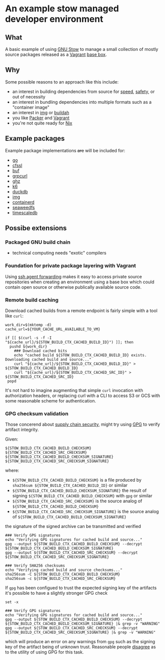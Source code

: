 # An example stow managed developer environment

## What

A basic example of using [GNU Stow][] to manage a small collection of mostly source packages released as
a [Vagrant][] [base box][].

[GNU Stow]: https://www.gnu.org/software/stow/
[Vagrant]: https://www.vagrantup.com/
[base box]: https://www.vagrantup.com/docs/boxes/base

## Why

Some possible reasons to an approach like this include: 

- an interest in building dependencies from source for [speed][], [safety][], or out of necessity
- an interest in bundling dependencies into multiple formats such as a "container image"
- an interest in [img][] or [buildah][]
- you like [Packer][] and [Vagrant][]
- you're not quite ready for [Nix][]

[speed]: https://blog.kalvad.com/compile-your-softwares/
[safety]: https://www.npr.org/2021/04/16/985439655/a-worst-nightmare-cyberattack-the-untold-story-of-the-solarwinds-hack
[Nix]: https://nixos.org/
[img]: https://github.com/genuinetools/img
[buildah]: https://github.com/containers/buildah
[Packer]: https://www.packer.io/

## Example packages

Example package implementations ~~are~~ will be included for:

- [go][]
- [cfssl][]
- [buf][]
- [grpcurl][]
- [ghz][]
- [k6][]
- [duckdb][]
- [img][]
- [containerd][]
- [seaweedfs][]
- [timescaledb][]

[go]: https://golang.org/
[cfssl]: https://github.com/cloudflare/cfssl
[buf]: https://buf.build/
[grpcurl]: https://github.com/fullstorydev/grpcurl
[ghz]: https://ghz.sh/
[k6]: https://k6.io/
[duckdb]: https://duckdb.org/
[img]: https://github.com/genuinetools/img
[containerd]: https://containerd.io/
[seaweedfs]: https://github.com/chrislusf/seaweedfs
[timescaledb]: https://www.timescale.com/

## Possibe extensions

### Packaged GNU build chain

- technical computing needs "exotic" compilers 

### Foundation for private package layering with Vagrant
Using [ssh agent forwarding][] makes it easy to access private source repositories
when creating an environment using a base box which could contain open source or
otherwise publically available source code.

[ssh agent forwarding]: https://www.vagrantup.com/docs/vagrantfile/ssh_settings#config-ssh-forward_agent

### Remote build caching

Download cached builds from a remote endpoint is fairly simple with a tool like `curl`:

```
work_dir=$(mktemp -d)
cache_url=${YOUR_CACHE_URL_AVAILABLE_TO_VM}

if [[ $(curl -s -f -I "${cache_url}/${STOW_BUILD_CTX_CACHED_BUILD_ID}") ]]; then
  pushd ${work_dir}
    ### Download cached bits
    echo "cached build ${STOW_BUILD_CTX_CACHED_BUILD_ID} exists. Downloading cached build and source..."
    curl "${cache_url}/${STOW_BUILD_CTX_CACHED_BUILD_ID}" > ${STOW_BUILD_CTX_CACHED_BUILD_ID}
    curl "${cache_url}/${STOW_BUILD_CTX_CACHED_SRC_ID}" > ${STOW_BUILD_CTX_CACHED_SRC_ID}
 popd
```

It's not hard to imagine augmenting that simple `curl` invocation with authorization headers, or replacing
curl with a CLI to access S3 or GCS with some reasonable scheme for authentication.

### GPG checksum validation

Those concerend about [supply chain security][], might try using [GPG][] to verify artifact integrity.

Given: 

```
${STOW_BUILD_CTX_CACHED_BUILD_CHECKSUM}
${STOW_BUILD_CTX_CACHED_SRC_CHECKSUM}
${STOW_BUILD_CTX_CACHED_BUILD_CHECKSUM_SIGNATURE}
${STOW_BUILD_CTX_CACHED_SRC_CHECKSUM_SIGNATURE}
```

where:
- `${STOW_BUILD_CTX_CACHED_BUILD_CHECKSUM}` is a file produced by `sha256sum ${STOW_BUILD_CTX_CACHED_BUILD_ID}` or similar
- `${STOW_BUILD_CTX_CACHED_BUILD_CHECKSUM_SIGNATURE}` the result of signing `${STOW_BUILD_CTX_CACHED_BUILD_CHECKSUM}`
   with `gpg` or similar
- `${STOW_BUILD_CTX_CACHED_SRC_CHECKSUM}` is the source analog of `${STOW_BUILD_CTX_CACHED_BUILD_CHECKSUM}`
- `${STOW_BUILD_CTX_CACHED_SRC_CHECKSUM_SIGNATURE}` is the source analog of
  `${STOW_BUILD_CTX_CACHED_BUILD_CHECKSUM_SIGNATURE}`

the signature of the signed archive can be transmitted and verified
```
### Verify GPG signatures
echo "Verifying GPG signatures for cached build and source..."
gpg --output ${STOW_BUILD_CTX_CACHED_BUILD_CHECKSUM} --decrypt ${STOW_BUILD_CTX_CACHED_BUILD_CHECKSUM_SIGNATURE}
gpg --output ${STOW_BUILD_CTX_CACHED_SRC_CHECKSUM} --decrypt ${STOW_BUILD_CTX_CACHED_SRC_CHECKSUM_SIGNATURE}

### Verify SHA256 checksums
echo "Verifying cached build and source checksums..."
sha256sum -C ${STOW_BUILD_CTX_CACHED_BUILD_CHECKSUM}
sha256sum -c ${STOW_BUILD_CTX_CACHED_SRC_CHECKSUM}
```

If `gpg` has been configued to trust the expected signing key of the artifacts it's possible to have a slightly stronger GPG check 

```
set -x

### Verify GPG signatures
echo "Verifying GPG signatures for cached build and source..."
gpg --output ${STOW_BUILD_CTX_CACHED_BUILD_CHECKSUM} --decrypt ${STOW_BUILD_CTX_CACHED_BUILD_CHECKSUM_SIGNATURE} |& grep -v "WARNING" 
gpg --output ${STOW_BUILD_CTX_CACHED_SRC_CHECKSUM} --decrypt ${STOW_BUILD_CTX_CACHED_SRC_CHECKSUM_SIGNATURE} |& grep -v "WARNING" 
```

which will produce an error on any warnings from `gpg` such as the signing key of the artifact being of unknown trust.
Reasonable people [disagree] as to the utility of using GPG for this task.

[supply chain security]: https://github.blog/2020-09-02-secure-your-software-supply-chain-and-protect-against-supply-chain-threats-github-blog/
[GPG]: https://gnupg.org/
[disagree]: https://blog.gtank.cc/modern-alternatives-to-pgp/

